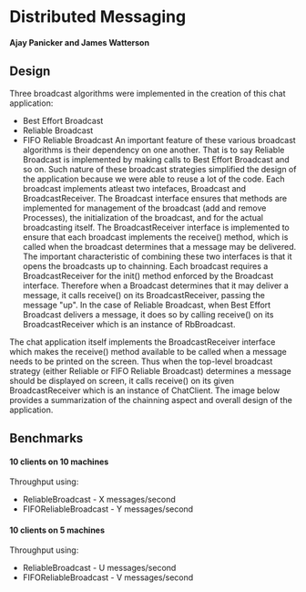 # Distributed Messaging
#### Ajay Panicker and James Watterson
## Design
Three broadcast algorithms were implemented in the creation of this chat application:
* Best Effort Broadcast
* Reliable Broadcast
* FIFO Reliable Broadcast
An important feature of these various broadcast algorithms is their dependency on one another.
That is to say Reliable Broadcast is implemented by making calls to Best Effort Broadcast and so on.
Such nature of these broadcast strategies simplified the design of the application because we were able to reuse a lot of the code.
Each broadcast implements atleast two intefaces, Broadcast and BroadcastReceiver.
The Broadcast interface ensures that methods are implemented for management of the broadcast (add and remove Processes), the initialization of the broadcast, and for the actual broadcasting itself.
The BroadcastReceiver interface is implemented to ensure that each broadcast implements the receive() method, which is called when the broadcast determines that a message may be delivered.
The important characteristic of combining these two interfaces is that it opens the broadcasts up to chainning.
Each broadcast requires a BroadcastReceiver for the init() method enforced by the Broadcast interface.
Therefore when a Broadcast determines that it may deliver a message, it calls receive() on its BroadcastReceiver, passing the message "up".
In the case of Reliable Broadcast, when Best Effort Broadcast delivers a message, it does so by calling receive() on its BroadcastReceiver which is an instance of RbBroadcast.

The chat application itself implements the BroadcastReceiver interface which makes the receive() method available to be called when a message needs to be printed on the screen.
Thus when the top-level broadcast strategy (either Reliable or FIFO Reliable Broadcast) determines a message should be displayed on screen, it calls receive() on its given BroadcastReceiver which is an instance of ChatClient.
The image below provides a summarization of the chainning aspect and overall design of the application.
## Benchmarks
#### 10 clients on 10 machines
Throughput using:
* ReliableBroadcast - X messages/second
* FIFOReliableBroadcast - Y messages/second
#### 10 clients on 5 machines
Throughput using:
* ReliableBroadcast - U messages/second
* FIFOReliableBroadcast - V messages/second
